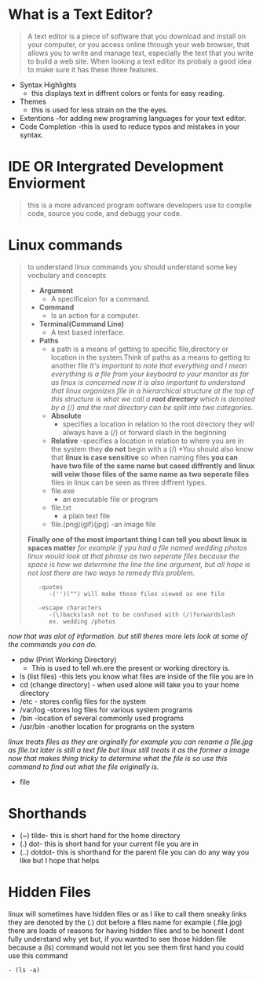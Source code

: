 # What is a Text Editor? 

> A text editor is a piece of software that you download and install on
your computer, or you access online through your web browser, that
allows you to write and manage text, especially the text that you write
to build a web site. When looking a text editor its probaly a good idea to make sure it has these three features.

- Syntax Highlights
    - this displays text in diffrent colors or fonts for easy reading. 
- Themes
    - this is used for less strain on the the eyes.
- Extentions
    -for adding new programing languages for your text editor.
- Code Completion
    -this is used to reduce typos and mistakes in your syntax.

# IDE OR Intergrated Development Enviorment

> this is a more advanced program software developers use to complie code, source you code, and debugg your code.

# Linux commands

> to understand linux commands you should understand some key vocbulary and concepts
>   - **Argument** 
>       - A specificaion for a command.
>   - **Command**
>       - Is an action for a computer.
>   - **Terminal(Command Line)**
>       - A text based interface.
>   - **Paths**
>       - a path is a means of getting to specific file,directory or location in the system.Think of paths as a means to getting to another file 
>   *It's important to note that everything and I mean everything is a file from your keyboard to your monitor as far as linux is concerned now it is also important to understand that linux organizes file in a hierarchical structure at the top of this structure is what we call a ***root directory*** which is denoted by a (/) and the root directory can be split into two categories.*
>       - **Absolute**
>          - specifies a location in relation to the root directory they will always have a (/) or forward slash in the beginning 
>       - **Relative**
>           -specifies a location in relation to where you are in the system they **do not** begin with a (/)
>   *You should also know that **linux is case sensitive** so when naming files **you can have two file of the same name but cased diffrently and linux will veiw those files of the same name as two seperate files**
>  files in linux can be seen as three diffrent types.
>       - file.exe 
>           - an executable file or program 
>       - file.txt
>           - a plain text file 
>       - file.(png)(gif)(jpg)
>           -an image file 
>  
>  **Finally one of the most important thing I can tell you about linux is spaces matter** *for example if ypu had a file named wedding photos linux would look at that phrase as two seperate files because the space is how we determine the line the line argument, but all hope is not lost there are two ways to remedy this problem.*
>      
>        -quotes 
>           -('')("") will make those files viewed as one file 
>      
>        -escape characters 
>           -(\)backslash not to be confused with (/)forwardslash 
>           ex. wedding /photos  

*now that was alot of information. but still theres more lets look at some of the commands you can do.*
- pdw (Print Working Directory)
    - This is used to tell wh.ere the present or working directory is.
- ls (list files)
    -this lets you know what files are inside of the file you are in 
- cd (change directory)
        - when used alone will take you to your home directory 
- /etc
        - stores config files for the system 
- /var/log
        -stores log files for various system programs 
- /bin 
        -location of several commonly used programs 
- /usr/bin
        -another location for programs on the system 

*linux treats files as they are orginally for example you can rename a file.jpg as file.txt later is still a text file but linux still treats it as the former a image now that makes thing tricky to determine what the file is so use this command to find out what the file originally is.*
- file

# Shorthands 

- (~) tilde- this is short hand for the home directory 
- (.) dot- this is short hand for your current file you are in
- (..) dotdot- this is shorthand for the parent file 
you can do any way you like but I hope that helps

# Hidden Files 

linux will sometimes have hidden files or as I like to call them sneaky links they are denoted by the (.) dot before a files name for example (.file.jpg) there are loads of reasons for having hidden files and to be honest I dont fully understand why yet but, if you wanted to see those hidden file because a (ls) command would not let you see them first hand you could use this command 
    
    - (ls -a)
